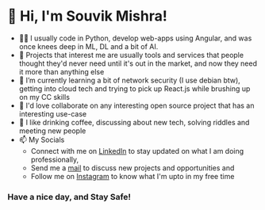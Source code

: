 # 👋 Hi, I'm Souvik Mishra!
- :man_technologist: I usually code in Python, develop web-apps using Angular, and was once knees deep in ML, DL and a bit of AI.
- 👀 Projects that interest me are usually tools and services that people thought they'd never need until it's out in the market, and now they need it more than anything else
- 🌱 I’m currently learning a bit of network security (I use debian btw), getting into cloud tech and trying to pick up React.js while brushing up on my CC skills 
- 💞️ I'd love collaborate on any interesting open source project that has an interesting use-case
- :bearded_person: I like drinking coffee, discussing about new tech, solving riddles and meeting new people
- 📫 My Socials
  - Connect with me on [LinkedIn](https://www.linkedin.com/in/souvikmishra/) to stay updated on what I am doing professionally,
  - Send me a [mail](mishra.souvik911@gmail.com) to discuss new projects and opportunities and 
  - Follow me on [Instagram](https://www.instagram.com/souvik911_/) to know what I'm upto in my free time
### Have a nice day, and Stay Safe!
